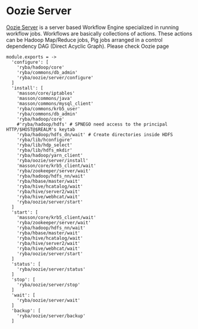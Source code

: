 
# Oozie Server
[Oozie Server][Oozie] is a server based Workflow Engine specialized in running workflow jobs.
Workflows are basically collections of actions.
These actions can be  Hadoop Map/Reduce jobs, Pig jobs arranged in a control dependency DAG (Direct Acyclic Graph).
Please check Oozie page

    module.exports = -> 
      'configure': [
        'ryba/hadoop/core'
        'ryba/commons/db_admin'
        'ryba/oozie/server/configure'
      ]
      'install': [
        'masson/core/iptables'
        'masson/commons/java'
        'masson/commons/mysql_client'
        'ryba/commons/krb5_user'
        'ryba/commons/db_admin'
        'ryba/hadoop/core'
        #'ryba/hadoop/hdfs' # SPNEGO need access to the principal HTTP/$HOST@$REALM's keytab
        'ryba/hadoop/hdfs_dn/wait' # Create directories inside HDFS
        'ryba/lib/hconfigure'
        'ryba/lib/hdp_select'
        'ryba/lib/hdfs_mkdir'
        'ryba/hadoop/yarn_client'
        'ryba/oozie/server/install'
        'masson/core/krb5_client/wait'
        'ryba/zookeeper/server/wait'
        'ryba/hadoop/hdfs_nn/wait'
        'ryba/hbase/master/wait'
        'ryba/hive/hcatalog/wait'
        'ryba/hive/server2/wait'
        'ryba/hive/webhcat/wait'
        'ryba/oozie/server/start'
      ]
      'start': [
        'masson/core/krb5_client/wait'
        'ryba/zookeeper/server/wait'
        'ryba/hadoop/hdfs_nn/wait'
        'ryba/hbase/master/wait'
        'ryba/hive/hcatalog/wait'
        'ryba/hive/server2/wait'
        'ryba/hive/webhcat/wait'
        'ryba/oozie/server/start'
      ]
      'status': [
        'ryba/oozie/server/status'
      ]
      'stop': [
        'ryba/oozie/server/stop'
      ]
      'wait': [
        'ryba/oozie/server/wait'
      ]
      'backup': [
        'ryba/oozie/server/backup'
      ]

[Oozie]: https://oozie.apache.org/docs/3.1.3-incubating/index.html
